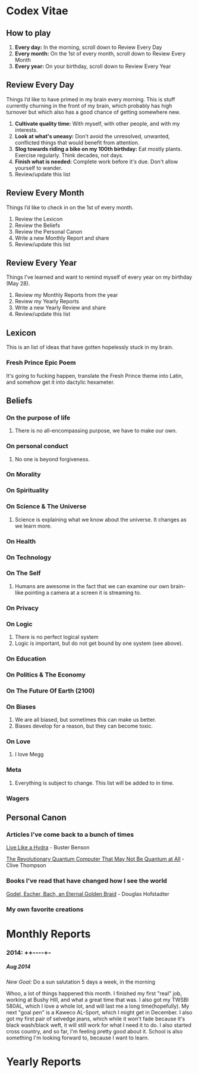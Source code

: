 # Codex Vitae

## How to play

1. **Every day:** In the morning, scroll down to Review Every Day
2. **Every month:** On the 1st of every month, scroll down to Review Every Month
3. **Every year:** On your birthday, scroll down to Review Every Year

## Review Every Day
Things I’d like to have primed in my brain every morning. This is stuff currently churning in the front of my brain, which probably has high turnover but which also has a good chance of getting somewhere new.

1. **Cultivate quality time:** With myself, with other people, and with my interests.
2. **Look at what's uneasy:** Don't avoid the unresolved, unwanted, conflicted things that would benefit from attention. 
3. **Slog towards riding a bike on my 100th birthday:** Eat mostly plants. Exercise regularly. Think decades, not days.
4. **Finish what is needed:** Complete work before it's due. Don't allow yourself to wander.
4. Review/update this list

## Review Every Month 
Things I’d like to check in on the 1st of every month.

1. Review the Lexicon
2. Review the Beliefs
3. Review the Personal Canon
4. Write a new Monthly Report and share
5. Review/update this list

## Review Every Year
Things I've learned and want to remind myself of every year on my birthday (May 28).

1. Review my Monthly Reports from the year
2. Review my Yearly Reports
4. Write a new Yearly Review and share
5. Review/update this list

## Lexicon
This is an list of ideas that have gotten hopelessly stuck in my brain. 

### Fresh Prince Epic Poem

It's going to fucking happen, translate the Fresh Prince theme into Latin, and somehow get it into dactylic hexameter.


## Beliefs

### On the purpose of life
1. There is no all-encompassing purpose, we have to make our own.
### On personal conduct
1. No one is beyond forgiveness.
### On Morality

### On Spirituality

### On Science & The Universe
1. Science is explaining what we know about the universe. It changes as we learn more. 
### On Health

### On Technology

### On The Self
1. Humans are awesome in the fact that we can examine our own brain- like pointing a camera at a screen it is streaming to.
### On Privacy

### On Logic
1. There is no perfect logical system
2. Logic is important, but do not get bound by one system (see above).
### On Education

### On Politics & The Economy

### On The Future Of Earth (2100)

### On Biases
1. We are all biased, but sometimes this can make us better.
2. Biases develop for a reason, but they can become toxic. 
### On Love
1. I love Megg
### Meta
1. Everything is subject to change. This list will be added to in time.
### Wagers

## Personal Canon

### Articles I've come back to a bunch of times
[Live Like a Hydra](https://medium.com/@buster/live-like-a-hydra-c02337782a89) - Buster Benson

[The Revolutionary Quantum Computer That May Not Be Quantum at All](http://www.wired.com/2014/05/quantum-computing/) - Clive Thompson


### Books I've read that have changed how I see the world

[Godel, Escher, Bach, an Eternal Golden Braid](http://www.amazon.com/G%C3%B6del-Escher-Bach-Eternal-Golden/dp/0465026567/ref=sr_1_1_ha?s=books&ie=UTF8&qid=1409619442&sr=1-1&keywords=godel+escher+bach) - Douglas Hofstadter

### My own favorite creations


# Monthly Reports

### 2014: ++----+-

##### Aug 2014
*New Goal:* Do a sun salutation 5 days a week, in the morning 

Whoo, a lot of things happened this month. I finished my first "real" job, working at Bushy Hill, and what a great time that was. I also got my TWSBI 580AL, which I love a whole lot, and will last me a long time(hopefully). My next "goal pen" is a Kaweco AL-Sport, which I might get in December. I also got my first pair of selvedge jeans, which while it won't fade because it's black wash/black weft, it will still work for what I need it to do. I also started cross country, and so far, I'm feeling pretty good about it. School is also something I'm looking forward to, because I want to learn.  

# Yearly Reports


